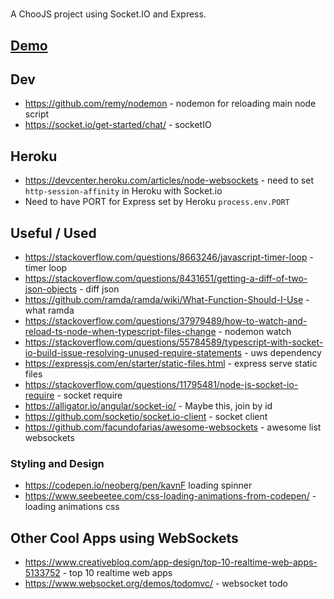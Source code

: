 #
A ChooJS project using Socket.IO and Express.

## [Demo](https://choo-socket.herokuapp.com/)

## Dev
- https://github.com/remy/nodemon - nodemon for reloading main node script
- https://socket.io/get-started/chat/ - socketIO

## Heroku
- <https://devcenter.heroku.com/articles/node-websockets> - need to set `http-session-affinity` in Heroku with Socket.io
- Need to have PORT for Express set by Heroku `process.env.PORT`

## Useful / Used
- <https://stackoverflow.com/questions/8663246/javascript-timer-loop> - timer loop
- <https://stackoverflow.com/questions/8431651/getting-a-diff-of-two-json-objects> - diff json
- <https://github.com/ramda/ramda/wiki/What-Function-Should-I-Use> - what ramda
- <https://stackoverflow.com/questions/37979489/how-to-watch-and-reload-ts-node-when-typescript-files-change> - nodemon watch
- <https://stackoverflow.com/questions/55784589/typescript-with-socket-io-build-issue-resolving-unused-require-statements> - uws dependency
- <https://expressjs.com/en/starter/static-files.html> - express serve static files
- <https://stackoverflow.com/questions/11795481/node-js-socket-io-require> - socket require
- <https://alligator.io/angular/socket-io/> - Maybe this, join by id
- <https://github.com/socketio/socket.io-client> - socket client
- <https://github.com/facundofarias/awesome-websockets> - awesome list websockets

### Styling and Design 
- <https://codepen.io/neoberg/pen/kavnF> loading spinner
- <https://www.seebeetee.com/css-loading-animations-from-codepen/> - loading animations css

## Other Cool Apps using WebSockets
- <https://www.creativebloq.com/app-design/top-10-realtime-web-apps-5133752> - top 10 realtime web apps
- <https://www.websocket.org/demos/todomvc/> - websocket todo
